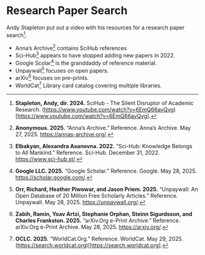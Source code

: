 # Research Paper Search

Andy Stapleton put out a video with his resources for a research paper search[^Andy].

* Anna’s Archive[^Anna] contains SciHub references
* Sci-Hub[^Alex] appears to have stopped adding new papers in 2022.
* Google Scolar[^Scolar] is the granddaddy of reference material.
* Unpaywall[^Orr] focuses on open papers.
* arXiv[^arXiv] focuses on pre-prints.
* WorldCat[^worldcat] Library card catalog covering multiple libraries.



[^Andy]: **Stapleton, Andy, dir. 2024.** SciHub - The Silent Disruptor of Academic Research. (https://www.youtube.com/watch?v=6EmQ66ayQvg)[https://www.youtube.com/watch?v=6EmQ66ayQvg].

[^Anna]: **Anonymous. 2025.** “Anna’s Archive.” Reference. Anna’s Archive. May 27, 2025. https://annas-archive.org/.

[^Alex]: **Elbakyan, Alexandra Asanovna. 2022.** “Sci-Hub: Knowledge Belongs to All Mankind.” Reference. Sci-Hub. December 31, 2022. https://www.sci-hub.st/.

[^Scolar]: **Google LLC. 2025.** “Google Scholar.” Reference. Google. May 28, 2025. https://scholar.google.com/.

[^Orr]: **Orr, Richard, Heather Piwowar, and Jason Priem. 2025.** “Unpaywall: An Open Database of 20 Million Free Scholarly Articles.” Reference. Unpaywall. May 28, 2025. https://unpaywall.org/.

[^arXiv]: **Zabih, Ramin, Yoav Artzi, Stephanie Orphan, Steinn Sigurdsson, and Charles Frankston. 2025.** “arXiv.Org e-Print Archive.” Reference. arXiv.Org e-Print Archive. May 28, 2025. https://arxiv.org/.

[^worldcat]: **OCLC. 2025.** “WorldCat.Org.” Reference. WorldCat. May 29, 2025. (https://search.worldcat.org)[https://search.worldcat.org].
